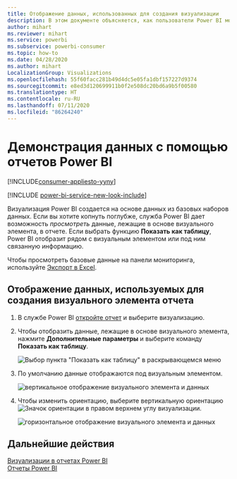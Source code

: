 ```yaml
---
title: Отображение данных, использованных для создания визуализации
description: В этом документе объясняется, как пользователи Power BI могут "видеть" данные, используемые для создания визуализации.
author: mihart
ms.reviewer: mihart
ms.service: powerbi
ms.subservice: powerbi-consumer
ms.topic: how-to
ms.date: 04/28/2020
ms.author: mihart
LocalizationGroup: Visualizations
ms.openlocfilehash: 55f60facc281b49d4dc5e05fa1dbf157227d9374
ms.sourcegitcommit: e8ed3d120699911b0f2e508dc20bd6a9b5f00580
ms.translationtype: HT
ms.contentlocale: ru-RU
ms.lasthandoff: 07/11/2020
ms.locfileid: "86264240"
---
```

# <a name="show-data-with-power-bi-reports"></a>Демонстрация данных с помощью отчетов Power BI

[!INCLUDE[consumer-appliesto-yyny](../includes/consumer-appliesto-yyny.md)]

[!INCLUDE [power-bi-service-new-look-include](../includes/power-bi-service-new-look-include.md)]

Визуализация Power BI создается на основе данных из базовых наборов данных. Если вы хотите копнуть поглубже, служба Power BI дает возможность *просмотреть* данные, лежащие в основе визуального элемента, в отчете. Если выбрать функцию **Показать как таблицу**, Power BI отобразит рядом с визуальным элементом или под ним связанную информацию.

Чтобы просмотреть базовые данные на панели мониторинга, используйте [Экспорт в Excel](end-user-export.md).

## <a name="show-the-data-being-used-to-create-a-report-visual"></a>Отображение данных, используемых для создания визуального элемента отчета
1. В службе Power BI [откройте отчет](end-user-report-open.md) и выберите визуализацию.  
2. Чтобы отобразить данные, лежащие в основе визуального элемента, нажмите **Дополнительные параметры** и выберите команду **Показать как таблицу**.
   
   ![Выбор пункта "Показать как таблицу" в раскрывающемся меню](./media/end-user-show-data/power-bi-show-data-vertical.png)
3. По умолчанию данные отображаются под визуальным элементом.
   
   ![вертикальное отображение визуального элемента и данных](./media/end-user-show-data/power-bi-show-data-table.png)

4. Чтобы изменить ориентацию, выберите вертикальную ориентацию ![Значок ориентации](media/end-user-show-data/power-bi-vertical-icon-new.png) в правом верхнем углу визуализации.
   
   ![горизонтальное отображение визуального элемента и данных](./media/end-user-show-data/power-bi-horizontal.png)

## <a name="next-steps"></a>Дальнейшие действия
[Визуализации в отчетах Power BI](../visuals/power-bi-report-visualizations.md)    
[Отчеты Power BI](end-user-reports.md)    
